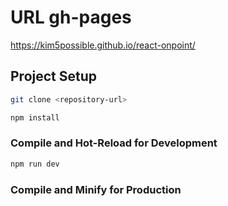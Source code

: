# URL gh-pages

https://kim5possible.github.io/react-onpoint/

## Project Setup

```sh
git clone <repository-url>
```

```sh
npm install
```

### Compile and Hot-Reload for Development

```sh
npm run dev
```

### Compile and Minify for Production

```sh

```
